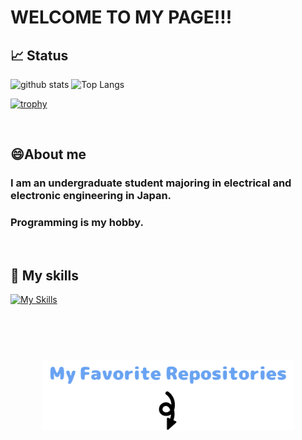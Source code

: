# WELCOME TO MY PAGE!!!

## 📈 Status
<div align="left"> 
  <img alt="github stats" height="164.5px" src="https://github-readme-stats.vercel.app/api?username=mizutanimeen&count_private=true&show_icons=true" />
  <img alt="Top Langs" height="164.5px" src="https://github-readme-stats.vercel.app/api/top-langs/?username=mizutanimeen&layout=compact&hide=c%23,shaderlab,glsl" />
</div>

[![trophy](https://github-profile-trophy.vercel.app/?username=mizutanimeen&column=8)](https://github.com/ryo-ma/github-profile-trophy)

<br>

## 😄About me

### I am an undergraduate student majoring in electrical and electronic engineering in Japan. 

### Programming is my hobby.

<br>

## 🌱 My skills
[![My Skills](https://skillicons.dev/icons?i=golang,python,html,css,docker,github)](https://skillicons.dev)

<br>
<br>

#

<p align="center">
  <img src="repositories.gif" width="80%">
</p>

<!--
**mizutanimeen/mizutanimeen** is a ✨ _special_ ✨ repository because its `README.md` (this file) appears on your GitHub profile.

Here are some ideas to get you started:

- 🔭 I’m currently working on ...
- 
- 👯 I’m looking to collaborate on ...
- 🤔 I’m looking for help with ...
- 💬 Ask me about ...
- 📫 How to reach me: ...
- 😄 Pronouns: ...
- ⚡ Fun fact: ...

https://zenn.dev/yutakatay/articles/kirakira-github-profile
-->


